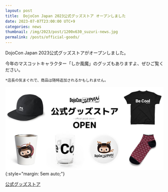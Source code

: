 ```yaml
---
layout: post
title:  DojoCon Japan 2023公式グッズストア オープンしました
date: 2023-07-07T23:00:00 UTC+9
categories: news
thumbnail: /img/2023/post/1200x630_suzuri-news.jpg
permalink: /posts/official-goods/
---
```

DojoCon Japan 2023公式グッズストアがオープンしました。

今年のマスコットキャラクター「しか風魔」のグッズもありますよ、ぜひご覧ください。
```
*店長の気まぐれで、商品は随時追加されるかもしれません。
```

![](/img/2023/post/1200x630_suzuri-news.jpg){:style="margin: 5em auto;"}

<div class='framed_button'>
    <a href='https://suzuri.jp/DojoConJapan' target='_blank'>公式グッズストア</a>
</div>
